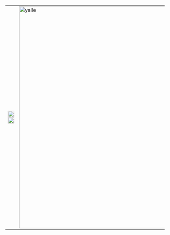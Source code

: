 <table style="display: flex">
  <tr>
    <td>
      <a href="https://github.com/yallerocha">
        <img width="100%" src="https://github-readme-stats.vercel.app/api?username=yallerocha&show_icons=true&theme=dark&include_all_commits=true&count_private=true"/>
      </a>
      <a href="https://github.com/yallerocha">
        <img width="100%" src="https://github-readme-stats.vercel.app/api/top-langs/?username=yallerocha&layout=compact&langs_count=7&theme=dark&card_width=433"/>
      </a>
    </td>
    <td>
      <img align="center" alt="yalle" width="700" src="https://cdn.discordapp.com/attachments/790229238149152771/1083864179733176411/Ativo_2.png?width=473&height=473">
    </td>
  </tr>
</table>
